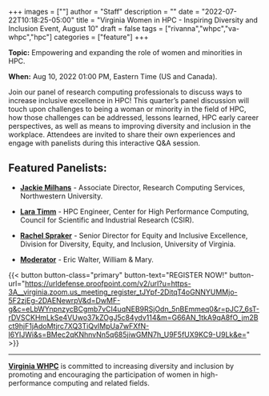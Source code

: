 +++
images = [""]
author = "Staff"
description = ""
date = "2022-07-22T10:18:25-05:00"
title = "Virginia Women in HPC - Inspiring Diversity and Inclusion Event, August 10"
draft = false
tags = ["rivanna","whpc","va-whpc","hpc"]
categories = ["feature"]
+++

**Topic:** Empowering and expanding the role of women and minorities in HPC.

**When:** Aug 10, 2022 01:00 PM, Eastern Time (US and Canada).

Join our panel of research computing professionals to discuss ways to increase inclusive excellence in HPC! This quarter’s panel discussion will touch upon challenges to being a woman or minority in the field of HPC, how those challenges can be addressed, lessons learned, HPC early career perspectives, as well as means to improving diversity and inclusion in the workplace. Attendees are invited to share their own experiences and engage with panelists during this interactive Q&A session.

## Featured Panelists:

* [**Jackie Milhans**](https://www.linkedin.com/in/milhans/) - Associate Director, Research Computing Services, Northwestern University.

* [**Lara Timm**](https://www.linkedin.com/in/lara-timm-59618b14a/) - HPC Engineer, Center for High Performance Computing, Council for Scientific and Industrial Research (CSIR).

* [**Rachel Spraker**](https://dei.virginia.edu/people/rachel-spraker) - Senior Director for Equity and Inclusive Excellence, Division for Diversity, Equity, and Inclusion, University of Virginia.

* [**Moderator**](https://www.wm.edu/offices/it/about/staff/walter_e.php) - Eric Walter, William & Mary.

{{< button button-class="primary" button-text="REGISTER NOW!" button-url="https://urldefense.proofpoint.com/v2/url?u=https-3A__virginia.zoom.us_meeting_register_tJYpf-2DitqT4oGNNYUMMjo-5F2zjEg-2DAENewrpV&d=DwMF-g&c=eLbWYnpnzycBCgmb7vCI4uqNEB9RSjOdn_5nBEmmeq0&r=pJC7_6sT-rDVSCKHmLkSe4VUwo37kZOgJ5c84ydv114&m=G66AN_1tkA9qA8fO_jm2Bct9hjF1jAdoMtjrc7XQ3TiQvIMpUa7wFXfN-l6YIJWi&s=BMec2qKNhnvNn5q685jiwGMN7h_U9F5fUX9KC9-U9Lk&e=" >}}

- - - 

[**Virginia WHPC**](https://va-whpc.org/) is committed to increasing diversity and inclusion by promoting and encouraging the participation of women in high-performance computing and related fields. 

